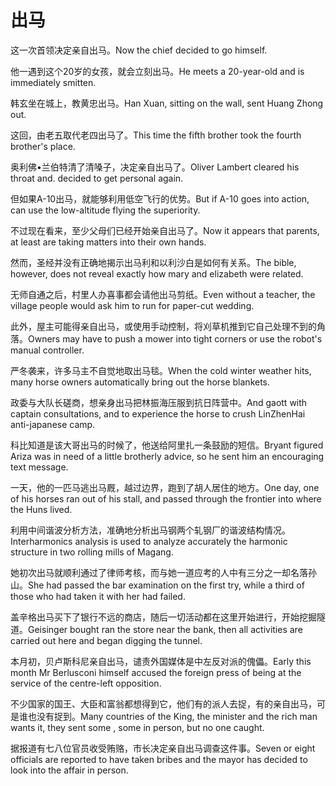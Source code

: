 # 出马

<p><span class="chinese">这一次首领决定亲自出马。</span><span class="english">Now the chief decided to go himself.</span></p>

<p><span class="chinese">他一遇到这个20岁的女孩，就会立刻出马。</span><span class="english">He meets a 20-year-old and is immediately smitten.</span></p>

<p><span class="chinese">韩玄坐在城上，教黄忠出马。</span><span class="english">Han Xuan, sitting on the wall, sent Huang Zhong out.</span></p>

<p><span class="chinese">这回，由老五取代老四出马了。</span><span class="english">This time the fifth brother took the fourth brother's place.</span></p>

<p><span class="chinese">奥利佛•兰伯特清了清嗓子，决定亲自出马了。</span><span class="english">Oliver Lambert cleared his throat and. decided to get personal again.</span></p>

<p><span class="chinese">但如果A-10出马，就能够利用低空飞行的优势。</span><span class="english">But if A-10 goes into action, can use the low-altitude flying the superiority.</span></p>

<p><span class="chinese">不过现在看来，至少父母们已经开始亲自出马了。</span><span class="english">Now it appears that parents, at least are taking matters into their own hands.</span></p>

<p><span class="chinese">然而，圣经并没有正确地揭示出马利和以利沙白是如何有关系。</span><span class="english">The bible, however, does not reveal exactly how mary and elizabeth were related.</span></p>

<p><span class="chinese">无师自通之后，村里人办喜事都会请他出马剪纸。</span><span class="english">Even without a teacher, the village people would ask him to run for paper-cut wedding.</span></p>

<p><span class="chinese">此外，屋主可能得亲自出马，或使用手动控制，将刈草机推到它自己处理不到的角落。</span><span class="english">Owners may have to push a mower into tight corners or use the robot's manual controller.</span></p>

<p><span class="chinese">严冬袭来，许多马主不自觉地取出马毯。</span><span class="english">When the cold winter weather hits, many horse owners automatically bring out the horse blankets.</span></p>

<p><span class="chinese">政委与大队长磋商，想亲身出马把林振海压服到抗日阵营中。</span><span class="english">And gaott with captain consultations, and to experience the horse to crush LinZhenHai anti-japanese camp.</span></p>

<p><span class="chinese">科比知道是该大哥出马的时候了，他送给阿里扎一条鼓励的短信。</span><span class="english">Bryant figured Ariza was in need of a little brotherly advice, so he sent him an encouraging text message.</span></p>

<p><span class="chinese">一天，他的一匹马逃出马厩，越过边界，跑到了胡人居住的地方。</span><span class="english">One day, one of his horses ran out of his stall, and passed through the frontier into where the Huns lived.</span></p>

<p><span class="chinese">利用中间谐波分析方法，准确地分析出马钢两个轧钢厂的谐波结构情况。</span><span class="english">Interharmonics analysis is used to analyze accurately the harmonic structure in two rolling mills of Magang.</span></p>

<p><span class="chinese">她初次出马就顺利通过了律师考核，而与她一道应考的人中有三分之一却名落孙山。</span><span class="english">She had passed the bar examination on the first try, while a third of those who had taken it with her had failed.</span></p>

<p><span class="chinese">盖辛格出马买下了银行不远的商店，随后一切活动都在这里开始进行，开始挖掘隧道。</span><span class="english">Geisinger bought ran the store near the bank, then all activities are carried out here and began digging the tunnel.</span></p>

<p><span class="chinese">本月初，贝卢斯科尼亲自出马，谴责外国媒体是中左反对派的傀儡。</span><span class="english">Early this month Mr Berlusconi himself accused the foreign press of being at the service of the centre-left opposition.</span></p>

<p><span class="chinese">不少国家的国王、大臣和富翁都想得到它，他们有的派人去捉，有的亲自出马，可是谁也没有捉到。</span><span class="english">Many countries of the King, the minister and the rich man wants it, they sent some , some in person, but no one caught.</span></p>

<p><span class="chinese">据报道有七八位官员收受贿赂，市长决定亲自出马调查这件事。</span><span class="english">Seven or eight officials are reported to have taken bribes and the mayor has decided to look into the affair in person.</span></p>

